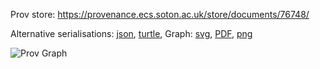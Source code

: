 
Prov store: https://provenance.ecs.soton.ac.uk/store/documents/76748/
	
Alternative serialisations: [json](https://provenance.ecs.soton.ac.uk/store/documents/76748.json), [turtle](https://provenance.ecs.soton.ac.uk/store/documents/76748.ttl), 
Graph: [svg](https://provenance.ecs.soton.ac.uk/store/documents/76748.svg), [PDF](https://provenance.ecs.soton.ac.uk/store/documents/76748.pdf), [png](https://provenance.ecs.soton.ac.uk/store/documents/76748.png)

![Prov Graph](https://provenance.ecs.soton.ac.uk/store/documents/76748.png)

		